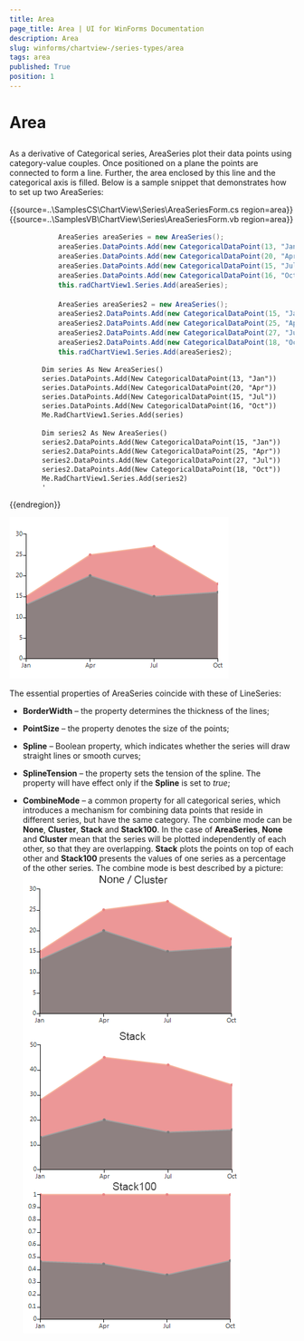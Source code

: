 ```yaml
---
title: Area
page_title: Area | UI for WinForms Documentation
description: Area
slug: winforms/chartview-/series-types/area
tags: area
published: True
position: 1
---
```


# Area



## 

As a derivative of Categorical series, AreaSeries plot their data points using category-value couples. Once positioned on a plane the points are connected to form a line. Further, the area enclosed by this line and the categorical axis is filled. Below is a sample snippet that demonstrates how to set up two AreaSeries: 


{{source=..\SamplesCS\ChartView\Series\AreaSeriesForm.cs region=area}} 
{{source=..\SamplesVB\ChartView\Series\AreaSeriesForm.vb region=area}} 

````C#
            AreaSeries areaSeries = new AreaSeries();
            areaSeries.DataPoints.Add(new CategoricalDataPoint(13, "Jan"));
            areaSeries.DataPoints.Add(new CategoricalDataPoint(20, "Apr"));
            areaSeries.DataPoints.Add(new CategoricalDataPoint(15, "Jul"));
            areaSeries.DataPoints.Add(new CategoricalDataPoint(16, "Oct"));
            this.radChartView1.Series.Add(areaSeries);

            AreaSeries areaSeries2 = new AreaSeries(); 
            areaSeries2.DataPoints.Add(new CategoricalDataPoint(15, "Jan"));
            areaSeries2.DataPoints.Add(new CategoricalDataPoint(25, "Apr"));
            areaSeries2.DataPoints.Add(new CategoricalDataPoint(27, "Jul"));
            areaSeries2.DataPoints.Add(new CategoricalDataPoint(18, "Oct"));
            this.radChartView1.Series.Add(areaSeries2);
````
````VB.NET
        Dim series As New AreaSeries()
        series.DataPoints.Add(New CategoricalDataPoint(13, "Jan"))
        series.DataPoints.Add(New CategoricalDataPoint(20, "Apr"))
        series.DataPoints.Add(New CategoricalDataPoint(15, "Jul"))
        series.DataPoints.Add(New CategoricalDataPoint(16, "Oct"))
        Me.RadChartView1.Series.Add(series)

        Dim series2 As New AreaSeries()
        series2.DataPoints.Add(New CategoricalDataPoint(15, "Jan"))
        series2.DataPoints.Add(New CategoricalDataPoint(25, "Apr"))
        series2.DataPoints.Add(New CategoricalDataPoint(27, "Jul"))
        series2.DataPoints.Add(New CategoricalDataPoint(18, "Oct"))
        Me.RadChartView1.Series.Add(series2)
        '
````

{{endregion}} 


![chartview-series-types-area 001](images/chartview-series-types-area001.png)

The essential properties of AreaSeries coincide with these of LineSeries:

* __BorderWidth__ – the property determines the thickness of the lines;
            

* __PointSize__ – the property denotes the size of the points;
            

* __Spline__ – Boolean property, which indicates whether the series will draw straight lines or smooth curves;
            

* __SplineTension__ – the property sets the tension of the spline. The property will have effect only if the __Spline__ is set to *true*;
            

* __CombineMode__ – a common property for all categorical series, which introduces a mechanism for combining data points that reside in different series, but have the same category. The combine mode can be __None__, __Cluster__,  __Stack__ and __Stack100__. In the case of __AreaSeries__, __None__ and __Cluster__ mean that the series will be plotted independently of each other, so that they are overlapping. __Stack__ plots the points on top of each other and __Stack100__ presents the values of one series as a percentage of the other series. The combine mode is best described by a picture: 
![chartview-series-types-area 002](images/chartview-series-types-area002.png)

